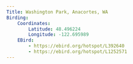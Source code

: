 ```yaml
---
Title: Washington Park, Anacortes, WA
Birding:
    Coordinates:
        Latitude: 48.496224
        Longitude: -122.695989
    EBird:
        - https://ebird.org/hotspot/L392640
        - https://ebird.org/hotspot/L1252571
---
```

